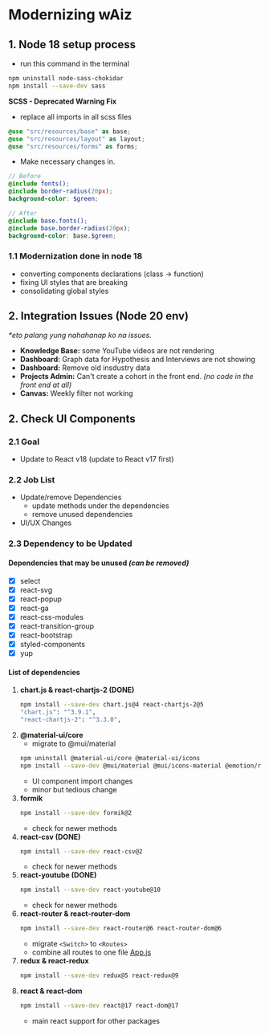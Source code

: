 # Modernizing wAiz

## 1. Node 18 setup process
- run this command in the terminal
```bash
npm uninstall node-sass-chokidar
npm install --save-dev sass
```
**SCSS - Deprecated Warning Fix**
- replace all imports in all scss files
```scss
@use "src/resources/base" as base;
@use "src/resources/layout" as layout;
@use "src/resources/forms" as forms;
```
- Make necessary changes in.
```scss
// Before
@include fonts();
@include border-radius(20px);
background-color: $green;

// After
@include base.fonts();
@include base.border-radius(20px);
background-color: base.$green;
```

### 1.1 Modernization done in node 18
- converting components declarations (class &rarr; function)
- fixing UI styles that are breaking
- consolidating global styles

## 2. Integration Issues (Node 20  env)
_*eto palang yung nahahanap ko na issues._
   - **Knowledge Base:** some YouTube videos are not rendering
   - **Dashboard:** Graph data for Hypothesis and Interviews are not showing
   - **Dashboard:** Remove old insdustry data
   - **Projects Admin:** Can't create a cohort in the front end. _(no code in the front end at all)_
   - **Canvas:** Weekly filter not working

## 2.  Check UI Components
### 2.1 Goal
- Update to React v18 (update to React v17 first)
### 2.2 Job List 
- Update/remove Dependencies
  - update methods under the dependencies
  - remove unused dependencies
- UI/UX Changes

### 2.3 Dependency to be Updated
#### Dependencies that may be unused _(can be removed)_
- [x] select
- [x] react-svg
- [x] react-popup
- [x] react-ga
- [x] react-css-modules
- [x] react-transition-group
- [x] react-bootstrap
- [x] styled-components
- [x] yup
  
#### List of dependencies
1. **chart.js & react-chartjs-2 (DONE)**
   ```bash
   npm install --save-dev chart.js@4 react-chartjs-2@5
   "chart.js": "^3.9.1",
   "react-chartjs-2": "^3.3.0",
   ```
2. **@material-ui/core**
   - migrate to @mui/material
   ```bash
   npm uninstall @material-ui/core @material-ui/icons
   npm install --save-dev @mui/material @mui/icons-material @emotion/react @emotion/styled
   ```
   - UI component import changes
   - minor but tedious change
3. **formik**
   ```bash
   npm install --save-dev formik@2
   ```
   - check for newer methods
4. **react-csv (DONE)**
   ```bash
   npm install --save-dev react-csv@2
   ```
   - check for newer methods
5. **react-youtube (DONE)**
   ```bash
   npm install --save-dev react-youtube@10
   ```
   - check for newer methods
6. **react-router & react-router-dom**
   ```bash
   npm install --save-dev react-router@6 react-router-dom@6
   ```
   - migrate `<Switch>` to `<Routes>`
   - combine all routes to one file [App.js](src/components/app.js)
7. **redux & react-redux**
   ```bash
   npm install --save-dev redux@5 react-redux@9
   ```
8. **react & react-dom**
   ```bash
   npm install --save-dev react@17 react-dom@17
   ```
   - main react support for other packages
